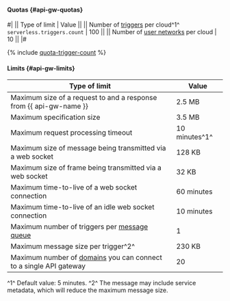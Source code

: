 #### Quotas {#api-gw-quotas}

#|
|| Type of limit | Value ||
|| Number of [triggers](../../serverless-containers/concepts/trigger/index.md) per cloud^1^ 
`serverless.triggers.count` | 100 ||
|| Number of [user networks](../../api-gateway/concepts/networking.md#user-network) per cloud | 10 ||
|#

{% include [quota-trigger-count](../quota-trigger-count.md) %}

#### Limits {#api-gw-limits}

Type of limit | Value
----- | -----
Maximum size of a request to and a response from {{ api-gw-name }} | 2.5 MB
Maximum specification size | 3.5 MB
Maximum request processing timeout | 10 minutes^1^
Maximum size of message being transmitted via a web socket | 128 KB
Maximum size of frame being transmitted via a web socket | 32 KB
Maximum time-to-live of a web socket connection | 60 minutes
Maximum time-to-live of an idle web socket connection | 10 minutes
Maximum number of triggers per [message queue](../../message-queue/concepts/queue.md) | 1
Maximum message size per trigger^2^ | 230 KB
Maximum number of [domains](../../api-gateway/concepts/index.md#domains) you can connect to a single API gateway | 20

^1^ Default value: 5 minutes.
^2^ The message may include service metadata, which will reduce the maximum message size.